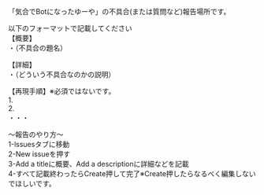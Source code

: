 「気合でBotになったゆーや」の不具合(または質問など)報告場所です。  
  
  
以下のフォーマットで記載してください  
【概要】  
・（不具合の題名）  

【詳細】  
・（どういう不具合なのかの説明）  
  
【再現手順】※必須ではないです。  
1.  
2.  
・・・  
  
  
～報告のやり方～  
1-lssuesタブに移動  
2-New issueを押す  
3-Add a titleに概要、Add a descriptionに詳細などを記載  
4-すべて記載終わったらCreate押して完了※Create押したらなるべく編集しないでほしいです。  
